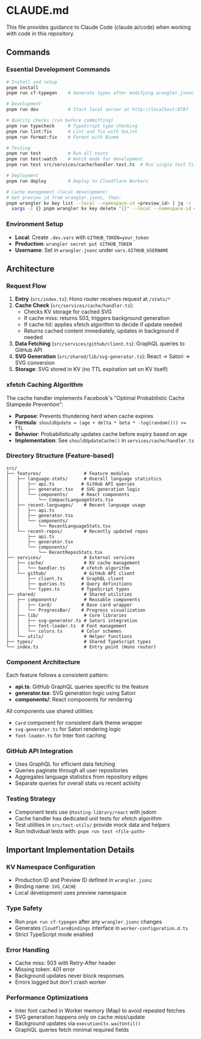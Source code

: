 # CLAUDE.md

This file provides guidance to Claude Code (claude.ai/code) when working with code in this repository.

## Commands

### Essential Development Commands
```bash
# Install and setup
pnpm install
pnpm run cf-typegen    # Generate types after modifying wrangler.jsonc

# Development
pnpm run dev           # Start local server at http://localhost:8787

# Quality checks (run before committing)
pnpm run typecheck     # TypeScript type checking
pnpm run lint:fix      # Lint and fix with OxLint
pnpm run format:fix    # Format with Biome

# Testing
pnpm run test          # Run all tests
pnpm run test:watch    # Watch mode for development
pnpm run test src/services/cache/handler.test.ts  # Run single test file

# Deployment
pnpm run deploy        # Deploy to Cloudflare Workers

# Cache management (local development)
# Get preview_id from wrangler.jsonc, then:
pnpm wrangler kv key list --local --namespace-id <preview_id> | jq -r '.[].name' | \
  xargs -I {} pnpm wrangler kv key delete "{}" --local --namespace-id <preview_id>
```

### Environment Setup
- **Local**: Create `.dev.vars` with `GITHUB_TOKEN=your_token`
- **Production**: `wrangler secret put GITHUB_TOKEN`
- **Username**: Set in `wrangler.jsonc` under `vars.GITHUB_USERNAME`

## Architecture

### Request Flow
1. **Entry** (`src/index.ts`): Hono router receives request at `/stats/*`
2. **Cache Check** (`src/services/cache/handler.ts`): 
   - Checks KV storage for cached SVG
   - If cache miss: returns 503, triggers background generation
   - If cache hit: applies xfetch algorithm to decide if update needed
   - Returns cached content immediately, updates in background if needed
3. **Data Fetching** (`src/services/github/client.ts`): GraphQL queries to GitHub API
4. **SVG Generation** (`src/shared/lib/svg-generator.ts`): React → Satori → SVG conversion
5. **Storage**: SVG stored in KV (no TTL expiration set on KV itself)

### xfetch Caching Algorithm
The cache handler implements Facebook's "Optimal Probabilistic Cache Stampede Prevention":
- **Purpose**: Prevents thundering herd when cache expires
- **Formula**: `shouldUpdate = (age + delta * beta * -log(random())) >= TTL`
- **Behavior**: Probabilistically updates cache before expiry based on age
- **Implementation**: See `shouldUpdateCache()` in `services/cache/handler.ts`

### Directory Structure (Feature-based)
```
src/
├── features/                # Feature modules
│   ├── language-stats/      # Overall language statistics
│   │   ├── api.ts          # GitHub API queries
│   │   ├── generator.tsx   # SVG generation logic
│   │   └── components/     # React components
│   │       └── CompactLanguageStats.tsx
│   ├── recent-languages/    # Recent language usage
│   │   ├── api.ts
│   │   ├── generator.tsx
│   │   └── components/
│   │       └── RecentLanguageStats.tsx
│   └── recent-repos/        # Recently updated repos
│       ├── api.ts
│       ├── generator.tsx
│       └── components/
│           └── RecentReposStats.tsx
├── services/                # External services
│   ├── cache/               # KV cache management
│   │   └── handler.ts      # xfetch algorithm
│   └── github/              # GitHub API client
│       ├── client.ts       # GraphQL client
│       ├── queries.ts      # Query definitions
│       └── types.ts        # TypeScript types
├── shared/                  # Shared utilities
│   ├── components/          # Reusable components
│   │   ├── Card/           # Base card wrapper
│   │   └── ProgressBar/    # Progress visualization
│   ├── lib/                 # Core libraries
│   │   ├── svg-generator.ts # Satori integration
│   │   ├── font-loader.ts  # Font management
│   │   └── colors.ts       # Color schemes
│   └── utils/               # Helper functions
├── types/                   # Shared TypeScript types
└── index.ts                 # Entry point (Hono router)
```

### Component Architecture
Each feature follows a consistent pattern:
- **api.ts**: GitHub GraphQL queries specific to the feature
- **generator.tsx**: SVG generation logic using Satori
- **components/**: React components for rendering

All components use shared utilities:
- `Card` component for consistent dark theme wrapper
- `svg-generator.ts` for Satori rendering logic
- `font-loader.ts` for Inter font caching

### GitHub API Integration
- Uses GraphQL for efficient data fetching
- Queries paginate through all user repositories
- Aggregates language statistics from repository edges
- Separate queries for overall stats vs recent activity

### Testing Strategy
- Component tests use `@testing-library/react` with jsdom
- Cache handler has dedicated unit tests for xfetch algorithm
- Test utilities in `src/test-utils/` provide mock data and helpers
- Run individual tests with: `pnpm run test <file-path>`

## Important Implementation Details

### KV Namespace Configuration
- Production ID and Preview ID defined in `wrangler.jsonc`
- Binding name: `SVG_CACHE`
- Local development uses preview namespace

### Type Safety
- Run `pnpm run cf-typegen` after any `wrangler.jsonc` changes
- Generates `CloudflareBindings` interface in `worker-configuration.d.ts`
- Strict TypeScript mode enabled

### Error Handling
- Cache miss: 503 with Retry-After header
- Missing token: 401 error
- Background updates never block responses
- Errors logged but don't crash worker

### Performance Optimizations
- Inter font cached in Worker memory (Map) to avoid repeated fetches
- SVG generation happens only on cache miss/update
- Background updates via `executionCtx.waitUntil()`
- GraphQL queries fetch minimal required fields
